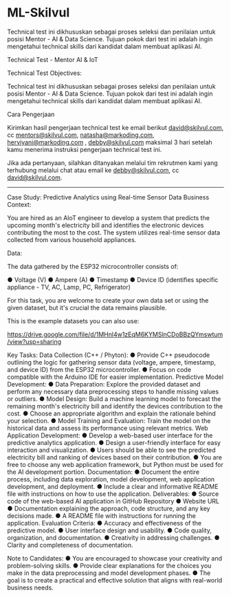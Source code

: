 # ML-Skilvul
 Technical test ini dikhususkan sebagai proses seleksi dan penilaian untuk posisi Mentor - AI & Data Science. Tujuan pokok dari test ini adalah ingin mengetahui technical skills dari kandidat dalam membuat aplikasi AI.

 Technical Test - Mentor AI & IoT

Technical Test Objectives:

Technical test ini dikhususkan sebagai proses seleksi dan penilaian untuk posisi Mentor - AI & Data Science. Tujuan pokok dari test ini adalah ingin mengetahui technical skills dari kandidat dalam membuat aplikasi AI.

Cara Pengerjaan

Kirimkan hasil pengerjaan technical test ke email berikut david@skilvul.com, cc mentors@skilvul.com, natasha@markoding.com, herviyani@markoding.com , debby@skilvul.com maksimal 3 hari setelah kamu menerima instruksi pengerjaan technical test ini.

Jika ada pertanyaan, silahkan ditanyakan melalui tim rekrutmen kami yang terhubung melalui chat atau email ke debby@skilvul.com, cc david@skilvul.com. 

________________________________________
Case Study: Predictive Analytics using Real-time Sensor Data
Business Context:

You are hired as an AIoT engineer to develop a system that predicts the upcoming month's electricity bill and identifies the electronic devices contributing the most to the cost. The system utilizes real-time sensor data collected from various household appliances.

Data:

The data gathered by the ESP32 microcontroller consists of:

●	Voltage (V)
●	Ampere (A)
●	Timestamp
●	Device ID (identifies specific appliance - TV, AC, Lamp, PC, Refrigerator)

For this task, you are welcome to create your own data set or using the given dataset, but it's crucial the data remains plausible. 

This is the example datasets you can also use:

https://drive.google.com/file/d/1MHnl4w1zEqM6KYMSlnCDoBBzQYmswtum/view?usp=sharing

Key Tasks:
Data Collection (C++ / Phyton):
●	Provide C++ pseudocode outlining the logic for gathering sensor data (voltage, ampere, timestamp, and device ID) from the ESP32 microcontroller.
●	Focus on code compatible with the Arduino IDE for easier implementation.
Predictive Model Development:
●	Data Preparation: Explore the provided dataset and perform any necessary data preprocessing steps to handle missing values or outliers.
●	Model Design: Build a machine learning model to forecast the remaining month's electricity bill and identify the devices contribution to the cost.
●	Choose an appropriate algorithm and explain the rationale behind your selection.
●	Model Training and Evaluation: Train the model on the historical data and assess its performance using relevant metrics.
Web Application Development:
●	Develop a web-based user interface for the predictive analytics application.
●	Design a user-friendly interface for easy interaction and visualization.
●	Users should be able to see the predicted electricity bill and ranking of devices based on their contribution.
●	You are free to choose any web application framework, but Python must be used for the AI development portion.
Documentation:
●	Document the entire process, including data exploration, model development, web application development, and deployment.
●	Include a clear and informative README file with instructions on how to use the application.
Deliverables:
●	Source code of the web-based AI application in GitHub Repository
●	Website URL
●	Documentation explaining the approach, code structure, and any key decisions made.
●	A README file with instructions for running the application.
Evaluation Criteria:
●	Accuracy and effectiveness of the predictive model.
●	User interface design and usability.
●	Code quality, organization, and documentation.
●	Creativity in addressing challenges.
●	Clarity and completeness of documentation.

Note to Candidates:
●	You are encouraged to showcase your creativity and problem-solving skills.
●	Provide clear explanations for the choices you make in the data preprocessing and model development phases.
●	The goal is to create a practical and effective solution that aligns with real-world business needs.


